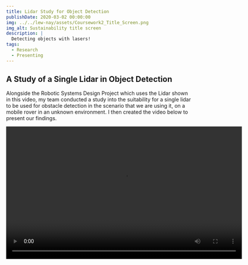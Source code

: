 ```yaml
---
title: Lidar Study for Object Detection
publishDate: 2020-03-02 00:00:00
img: ../../lew-nay/assets/Coursework2_Title_Screen.png
img_alt: Sustainability title screen
description: |
  Detecting objects with lasers!
tags:
  - Research
  - Presenting
---
```


## A Study of a Single Lidar in Object Detection

Alongside the Robotic Systems Design Project which uses the Lidar shown in this video, my team conducted a study into the suitability for a single lidar to be used for obstacle detection in the scenario that we are using it, on a mobile rover in an unknown environment. I then created the video below to present our findings.

<video width="640" height="360" controls>
<source src="../../lew-nay/assets/RoboticSystemsCourse2_SUBTITLED.mov" type="video/mov">
</video>
